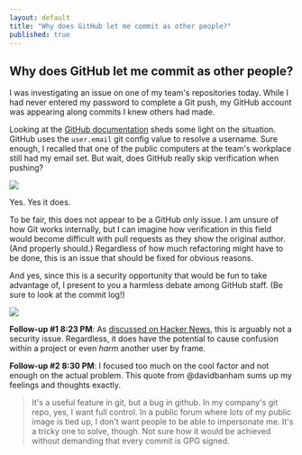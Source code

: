```yaml
---
layout: default
title: "Why does GitHub let me commit as other people?"
published: true
---
```


## Why does GitHub let me commit as other people?

I was investigating an issue on one of my team's repositories today. While I
had never entered my password to complete a Git push, my GitHub account was
appearing along commits I knew others had made.

Looking at the [GitHub documentation](https://help.github.com/articles/setting-your-username-in-githttps://help.github.com/articles/setting-your-username-in-git)
sheds some light on the situation. GitHub uses the `user.email` git config value
to resolve a username. Sure enough, I recalled that one of the public computers
at the team's workplace still had my email set. But wait, does GitHub really
skip verification when pushing?

![](http://i.imgur.com/7XH2TJc.png)

Yes. Yes it does.

To be fair, this does not appear to be a GitHub only issue. I am unsure of how
Git works internally, but I can imagine how verification in this field would
become difficult with pull requests as they show the original author. (And
properly should.) Regardless of how much refactoring might have to be done,
this is an issue that should be fixed for obvious reasons.

And yes, since this is a security opportunity that would be fun to take
advantage of, I present to you a harmless debate among GitHub staff. (Be sure to
look at the commit log!)

[![](http://i.imgur.com/S0h6MsM.png)](https://github.com/gluxon/CommitsFromAnyone/commits/master)


**Follow-up #1 8:23 PM**: As [discussed on Hacker News](https://news.ycombinator.com/item?id=7792026),
this is arguably not a security issue. Regardless, it does have the potential to
cause confusion within a project or even *harm* another user by frame.

**Follow-up #2 8:30 PM**: I focused too much on the cool factor and not enough
on the actual problem. This quote from @davidbanham sums up my feelings and
thoughts exactly.

> It's a useful feature in git, but a bug in github.
> In my company's git repo, yes, I want full control.
> In a public forum where lots of my public image is tied up, I don't want people to be able to impersonate me.
> It's a tricky one to solve, though. Not sure how it would be achieved without demanding that every commit is GPG signed.